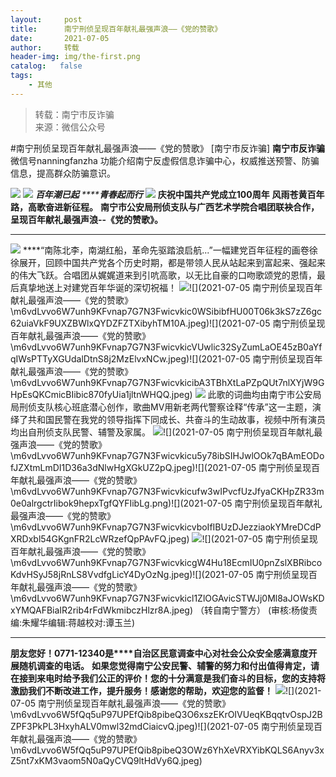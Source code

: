 ```yaml
---
layout:     post
title:      南宁刑侦呈现百年献礼最强声浪——《党的赞歌》
date:       2021-07-05
author:     转载
header-img: img/the-first.png
catalog:   false
tags:
    - 其他
---
```


<blockquote><p>转载：南宁市反诈骗<br>
来源：微信公众号</p></blockquote>

#南宁刑侦呈现百年献礼最强声浪——《党的赞歌》
[南宁市反诈骗]
**南宁市反诈骗**
微信号nanningfanzha
功能介绍南宁反虚假信息诈骗中心，权威推送预警、防骗信息，提高群众防骗意识。

![]({{site.baseurl}}/postimg/P9ficrEVSdibZ2rqwoviadkLzlgcfWzVtUIAboI1cDMI1pcOQckAyzdOWibwGuQsBRBy06Iz0mNWOIegpJbyGvXDNg.gif)
![]({{site.baseurl}}/postimg/4vF6SbQXj3vLLSeGvRjNerWIQX0lY2UtCiaic1ytjTamBriasr35LeOfGhjlaeTNibmjWexo80H1rxcqLTuYIkXEWw.png)
**_百年潮已起_**
_****_**_青春起而行_**
![]({{site.baseurl}}/postimg/6CeiaCVCMMhpbda0Ut2yicOVLzPz4vgcOm69Iw9rawEUE2KpiaqruOlveyu6FQfqpTwmZCcKYhlFhNLqwnwuS3CmQ.png)
**庆祝中国共产党成立100周年**
**风雨苍黄百年路，高歌奋进新征程。**
**南宁市公安局刑侦支队与广西艺术学院合唱团联袂合作，呈现百年献礼最强声浪--《党的赞歌》。**
****
![]({{site.baseurl}}/postimg/cG0xTiaPOs93LIKyJF3HreAUAW1lm52ODC6ASFa7fyd7y9RC1qWHibiaztqyaHHUA2p7Mq50cuMQFLsAJzEHfyrOA.png)
****“南陈北李，南湖红船，革命先驱踏浪启航...”一幅建党百年征程的画卷徐徐展开，回顾中国共产党各个历史时期，都是带领人民从站起来到富起来、强起来的伟大飞跃。合唱团从娓娓道来到引吭高歌，以无比自豪的口吻歌颂党的恩情，最后真挚地送上对建党百年华诞的深切祝福！
![]({{site.baseurl}}/postimg/m6vdLvvo6W7unh9KFvnap7G7N3FwicvkiclRVLD1Rum37flcEPFiaZtVrL07hibehPThxDApr71bsTr6YDZ5JUiad9w.jpeg)![](2021-07-05
南宁刑侦呈现百年献礼最强声浪——《党的赞歌》\\m6vdLvvo6W7unh9KFvnap7G7N3Fwicvkic0WSibibfHU00T06k3kS7zZ6gc62uiaVkF9UXZBWlxQYDZFZTXibyhTM10A.jpeg)![](2021-07-05
南宁刑侦呈现百年献礼最强声浪——《党的赞歌》\\m6vdLvvo6W7unh9KFvnap7G7N3FwicvkicVUwlic32SyZumLaOE45zB0aYfqIWsPTTyXGUdalDtnS8j2MzElvxNCw.jpeg)![](2021-07-05
南宁刑侦呈现百年献礼最强声浪——《党的赞歌》\\m6vdLvvo6W7unh9KFvnap7G7N3FwicvkicibA3TBhXtLaPZpQUt7nlXYjW9GHpEsQKCmicBIibic870fyUia1jltnWHQQ.jpeg)
![]({{site.baseurl}}/postimg/cG0xTiaPOs93LIKyJF3HreAUAW1lm52ODC6ASFa7fyd7y9RC1qWHibiaztqyaHHUA2p7Mq50cuMQFLsAJzEHfyrOA.png)
此歌的词曲均由南宁市公安局局刑侦支队核心班底潜心创作，歌曲MV用新老两代警察诠释“传承”这一主题，演绎了共和国民警在我党的领导指挥下同成长、共奋斗的生动故事，视频中所有演员均出自刑侦支队民警、辅警及家属。
![]({{site.baseurl}}/postimg/m6vdLvvo6W7unh9KFvnap7G7N3FwicvkiciaeCloliaecHQB1abgkzpIZnrtUNOQJVLIWmOvSxcv0UUWDocJ3fKBPA.jpeg)![](2021-07-05
南宁刑侦呈现百年献礼最强声浪——《党的赞歌》\\m6vdLvvo6W7unh9KFvnap7G7N3Fwicvkicu5y78ibSIHJwlOOk7qBAmEODofJZXtmLmDI1D36a3dNlwHgXGkUZ2pQ.jpeg)![](2021-07-05
南宁刑侦呈现百年献礼最强声浪——《党的赞歌》\\m6vdLvvo6W7unh9KFvnap7G7N3Fwicvkicufw3wIPvcfUzJfyaCKHpZR33m0e0alrgctrIibok9hepxTgfQYFIibLg.png)![](2021-07-05
南宁刑侦呈现百年献礼最强声浪——《党的赞歌》\\m6vdLvvo6W7unh9KFvnap7G7N3FwicvkicvboIfIBUzDJezziaokYMreDCdPXRDxbl54GKgnFR2LcWRzefQpPAvFQ.jpeg)
![]({{site.baseurl}}/postimg/m6vdLvvo6W7unh9KFvnap7G7N3FwicvkicyyY5zD9wibIE3jGgzgy2urfTMXqiaWyxVVbtvqqicD6bqRboNcgicmoE2g.jpeg)![](2021-07-05
南宁刑侦呈现百年献礼最强声浪——《党的赞歌》\\m6vdLvvo6W7unh9KFvnap7G7N3FwicvkicgW4Hu18EcmIU0pnZslXBRibcoKdvHSyJ58jRnLS8VvdfgLicY4DyOzNg.jpeg)![](2021-07-05
南宁刑侦呈现百年献礼最强声浪——《党的赞歌》\\m6vdLvvo6W7unh9KFvnap7G7N3Fwicvkicl1ZlOGAvicSTWJj0Ml8aJOWsKDxYMQAFBiaIR2rib4rFdWkmibczHlzr8A.jpeg)
（转自南宁警方）
(审核:杨俊责编:朱耀华编辑:蒋越校对:谭玉兰)
***
**朋友您好！0771-12340是****自治区民意调查中心对社会公众安全感满意度开展随机调查的电话。**
**如果您觉得南宁公安民警、辅警的努力和付出值得肯定，请在接到来电时给予我们公正的评价！您的十分满意是我们奋斗的目标，您的支持将激励我们不断改进工作，提升服务！感谢您的帮助，欢迎您的监督！**
![]({{site.baseurl}}/postimg/m6vdLvvo6W5fQq5uP97UPEfQib8pibeQ3OIeVDxD23H3A2hshm9VPKwY5lU5bLvcdcrPes5XplD3ibsbDFZwyKDqA.jpeg)![](2021-07-05
南宁刑侦呈现百年献礼最强声浪——《党的赞歌》\\m6vdLvvo6W5fQq5uP97UPEfQib8pibeQ3O6xszEKrOIVUeqKBqqtvOspJ2BZPF3PkPL3HxyhALV0mwl32mdCiaicvQ.jpeg)![](2021-07-05
南宁刑侦呈现百年献礼最强声浪——《党的赞歌》\\m6vdLvvo6W5fQq5uP97UPEfQib8pibeQ3OWz6YhXeVRXYibKQLS6Anyv3xZ5nt7xKM3vaom5N0aQyCVQ9ltHdVy6Q.jpeg)
